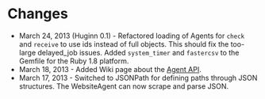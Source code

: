 # Changes

* March 24, 2013 (Huginn 0.1) - Refactored loading of Agents for `check` and `receive` to use ids instead of full objects.  This should fix the too-large delayed_job issues.  Added `system_timer` and `fastercsv` to the Gemfile for the Ruby 1.8 platform.
* March 18, 2013 - Added Wiki page about the [Agent API](https://github.com/cantino/huginn/wiki/Creating-a-new-agent).
* March 17, 2013 - Switched to JSONPath for defining paths through JSON structures.  The WebsiteAgent can now scrape and parse JSON.
